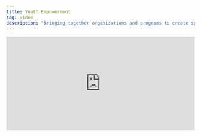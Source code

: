 ```yaml
---
title: Youth Empowerment
tag: video
description: "Bringing together organizations and programs to create spaces for youth to explore, define, and pursue their own interests."
---
```

<iframe src="https://player.vimeo.com/video/107354409"
frameborder="0" width="100%" height="250" webkitallowfullscreen mozallowfullscreen allowfullscreen></iframe>
